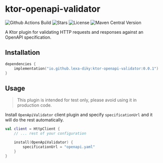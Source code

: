 # ktor-openapi-validator

![Github Actions Build](https://img.shields.io/github/actions/workflow/status/lexa-diky/ktor-openapi-validator/build.yml)
![Stars](https://img.shields.io/github/stars/lexa-diky/ktor-openapi-validator)
![License](https://img.shields.io/github/license/lexa-diky/ktor-openapi-validator)
![Maven Central Version](https://img.shields.io/maven-central/v/io.github.lexa-diky/ktor-openapi-validator)

A Ktor plugin for validating HTTP requests and responses against an OpenAPI specification.

## Installation

```kotlin
dependencies {
    implementation("io.github.lexa-diky:ktor-openapi-validator:0.0.1")
}
```

## Usage

> This plugin is intended for test only, please avoid using it in production code.

Install `OpenApiValidator` client plugin and specify `specificationUrl` and it will do the rest automatically.

```kotlin
val client = HttpClient {
    // ... rest of your configuration

    install(OpenApiValidator) {
        specificationUrl = "openapi.yaml"
    }
}
```
